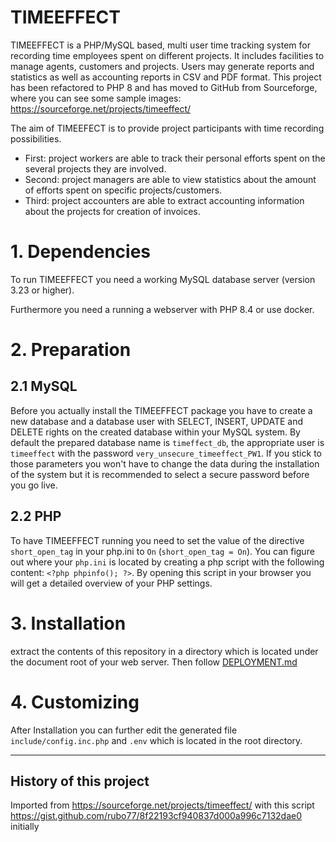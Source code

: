 TIMEEFFECT
==========

TIMEEFFECT is a PHP/MySQL based, multi user time tracking system for recording time
employees spent on different projects. It includes facilities to manage agents,
customers and projects.
Users may generate reports and statistics as well as accounting reports in CSV 
and PDF format. This project has been refactored to PHP 8 and has moved to 
GitHub from Sourceforge, where you can see some sample 
images: https://sourceforge.net/projects/timeeffect/

The aim of TIMEEFECT is to provide project participants with time recording possibilities.

 - First: project workers are able to track their personal
   efforts spent on the several projects they are involved.
 - Second: project managers are able to view statistics about
   the amount of efforts spent on specific projects/customers.
 - Third: project accounters are able to extract accounting
   information about the projects for creation of invoices.

# 1. Dependencies
To run TIMEEFFECT you need a working MySQL database server (version 3.23 or higher).

Furthermore you need a running a webserver with PHP 8.4 or use docker.

# 2. Preparation
## 2.1 MySQL
Before you actually install the TIMEEFFECT package you have to create a new
database and a database user with SELECT, INSERT, UPDATE and DELETE rights on
the created database within your MySQL system.
By default the prepared database name is `timeffect_db`, the appropriate user
is `timeeffect` with the password `very_unsecure_timeeffect_PW1`. If you stick
to those parameters you won't have to change the data during the installation of
the system but it is recommended to select a secure password before you go live.

## 2.2	 PHP
To have TIMEEFFECT running you need to set the value of the directive
`short_open_tag` in your php.ini to `On` (`short_open_tag = On`). You can figure
out where your `php.ini` is located by creating a php script with the following
content: `<?php phpinfo(); ?>`.
By opening this script in your browser you will get a detailed overview of your
PHP settings.

# 3. Installation
extract the contents of this repository in a directory which is located under
the document root of your web server. Then follow [DEPLOYMENT.md](../DEPLOYMENT.md)

# 4. Customizing
After Installation you can further edit the generated file `include/config.inc.php` and `.env`
which is located in the root directory.

-----

## History of this project
Imported from https://sourceforge.net/projects/timeeffect/ with this script https://gist.github.com/rubo77/8f22193cf940837d000a996c7132dae0
initially 
